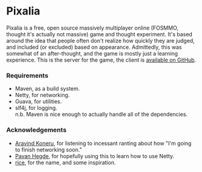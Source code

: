 # Pixalia #
Pixalia is a free, open source massively multiplayer online (FOSMMO, thought it's actually not massive) game and thought experiment. It's based around the idea that people often don't realize how quickly they are judged, and included (or excluded) based on appearance. Admittedly, this was somewhat of an after-thought, and the game is mostly just a learning experience. This is the server for the game, the client is [available on  GitHub](https://www.github.com/aaronweiss74/pixalia).

### Requirements ###
* Maven, as a build system.
* Netty, for networking.
* Guava, for utilities.  
* slf4j, for logging.  
n.b. Maven is nice enough to actually handle all of the dependencies.

### Acknowledgements ###
* [Aravind Koneru](https://www.github.com/aravindkoneru), for listening to incessant ranting about how "I'm going to finish networking soon."
* [Pavan Hegde](https://www.github.com/pavanh91), for hopefully using this to learn how to use Netty.
* [rice](https://www.github.com/wahlao), for the name, and some inspiration.
